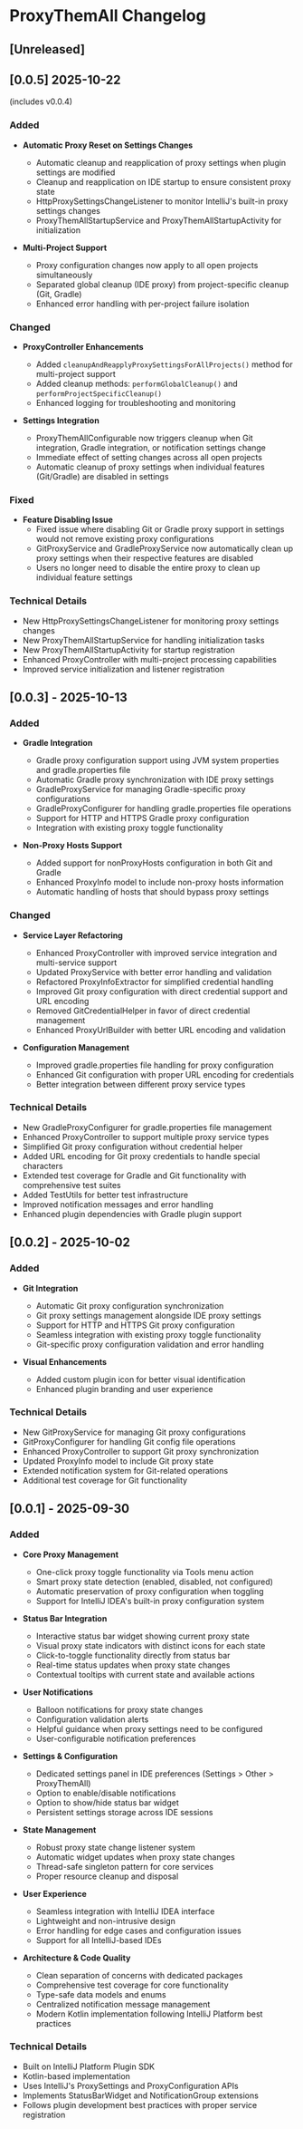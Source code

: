 <!-- Keep a Changelog guide -> https://keepachangelog.com -->

# ProxyThemAll Changelog

## [Unreleased]

## [0.0.5] 2025-10-22

(includes v0.0.4)
### Added

- **Automatic Proxy Reset on Settings Changes**
    - Automatic cleanup and reapplication of proxy settings when plugin settings are modified
    - Cleanup and reapplication on IDE startup to ensure consistent proxy state
    - HttpProxySettingsChangeListener to monitor IntelliJ's built-in proxy settings changes
    - ProxyThemAllStartupService and ProxyThemAllStartupActivity for initialization

- **Multi-Project Support**
    - Proxy configuration changes now apply to all open projects simultaneously
  - Separated global cleanup (IDE proxy) from project-specific cleanup (Git, Gradle)
  - Enhanced error handling with per-project failure isolation

### Changed

- **ProxyController Enhancements**
    - Added `cleanupAndReapplyProxySettingsForAllProjects()` method for multi-project support
  - Added cleanup methods: `performGlobalCleanup()` and `performProjectSpecificCleanup()`
  - Enhanced logging for troubleshooting and monitoring

- **Settings Integration**
    - ProxyThemAllConfigurable now triggers cleanup when Git integration, Gradle integration, or notification settings
      change
    - Immediate effect of setting changes across all open projects
  - Automatic cleanup of proxy settings when individual features (Git/Gradle) are disabled in settings

### Fixed

- **Feature Disabling Issue**
    - Fixed issue where disabling Git or Gradle proxy support in settings would not remove existing proxy configurations
    - GitProxyService and GradleProxyService now automatically clean up proxy settings when their respective features
      are disabled
    - Users no longer need to disable the entire proxy to clean up individual feature settings

### Technical Details

- New HttpProxySettingsChangeListener for monitoring proxy settings changes
- New ProxyThemAllStartupService for handling initialization tasks
- New ProxyThemAllStartupActivity for startup registration
- Enhanced ProxyController with multi-project processing capabilities
- Improved service initialization and listener registration

## [0.0.3] - 2025-10-13

### Added

- **Gradle Integration**
    - Gradle proxy configuration support using JVM system properties and gradle.properties file
    - Automatic Gradle proxy synchronization with IDE proxy settings
    - GradleProxyService for managing Gradle-specific proxy configurations
    - GradleProxyConfigurer for handling gradle.properties file operations
    - Support for HTTP and HTTPS Gradle proxy configuration
    - Integration with existing proxy toggle functionality

- **Non-Proxy Hosts Support**
    - Added support for nonProxyHosts configuration in both Git and Gradle
    - Enhanced ProxyInfo model to include non-proxy hosts information
    - Automatic handling of hosts that should bypass proxy settings

### Changed

- **Service Layer Refactoring**
    - Enhanced ProxyController with improved service integration and multi-service support
    - Updated ProxyService with better error handling and validation
    - Refactored ProxyInfoExtractor for simplified credential handling
    - Improved Git proxy configuration with direct credential support and URL encoding
    - Removed GitCredentialHelper in favor of direct credential management
    - Enhanced ProxyUrlBuilder with better URL encoding and validation

- **Configuration Management**
    - Improved gradle.properties file handling for proxy configuration
    - Enhanced Git configuration with proper URL encoding for credentials
    - Better integration between different proxy service types

### Technical Details

- New GradleProxyConfigurer for gradle.properties file management
- Enhanced ProxyController to support multiple proxy service types
- Simplified Git proxy configuration without credential helper
- Added URL encoding for Git proxy credentials to handle special characters
- Extended test coverage for Gradle and Git functionality with comprehensive test suites
- Added TestUtils for better test infrastructure
- Improved notification messages and error handling
- Enhanced plugin dependencies with Gradle plugin support

## [0.0.2] - 2025-10-02

### Added

- **Git Integration**
    - Automatic Git proxy configuration synchronization
    - Git proxy settings management alongside IDE proxy settings
    - Support for HTTP and HTTPS Git proxy configuration
    - Seamless integration with existing proxy toggle functionality
    - Git-specific proxy configuration validation and error handling

- **Visual Enhancements**
    - Added custom plugin icon for better visual identification
    - Enhanced plugin branding and user experience

### Technical Details

- New GitProxyService for managing Git proxy configurations
- GitProxyConfigurer for handling Git config file operations
- Enhanced ProxyController to support Git proxy synchronization
- Updated ProxyInfo model to include Git proxy state
- Extended notification system for Git-related operations
- Additional test coverage for Git functionality

## [0.0.1] - 2025-09-30
### Added

- **Core Proxy Management**
    - One-click proxy toggle functionality via Tools menu action
    - Smart proxy state detection (enabled, disabled, not configured)
    - Automatic preservation of proxy configuration when toggling
    - Support for IntelliJ IDEA's built-in proxy configuration system

- **Status Bar Integration**
    - Interactive status bar widget showing current proxy state
    - Visual proxy state indicators with distinct icons for each state
    - Click-to-toggle functionality directly from status bar
    - Real-time status updates when proxy state changes
    - Contextual tooltips with current state and available actions

- **User Notifications**
    - Balloon notifications for proxy state changes
    - Configuration validation alerts
    - Helpful guidance when proxy settings need to be configured
    - User-configurable notification preferences

- **Settings & Configuration**
    - Dedicated settings panel in IDE preferences (Settings > Other > ProxyThemAll)
    - Option to enable/disable notifications
    - Option to show/hide status bar widget
    - Persistent settings storage across IDE sessions

- **State Management**
    - Robust proxy state change listener system
    - Automatic widget updates when proxy state changes
    - Thread-safe singleton pattern for core services
    - Proper resource cleanup and disposal

- **User Experience**
    - Seamless integration with IntelliJ IDEA interface
    - Lightweight and non-intrusive design
    - Error handling for edge cases and configuration issues
    - Support for all IntelliJ-based IDEs

- **Architecture & Code Quality**
    - Clean separation of concerns with dedicated packages
    - Comprehensive test coverage for core functionality
    - Type-safe data models and enums
    - Centralized notification message management
    - Modern Kotlin implementation following IntelliJ Platform best practices

### Technical Details

- Built on IntelliJ Platform Plugin SDK
- Kotlin-based implementation
- Uses IntelliJ's ProxySettings and ProxyConfiguration APIs
- Implements StatusBarWidget and NotificationGroup extensions
- Follows plugin development best practices with proper service registration
